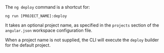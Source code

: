 The `ng deploy` command is a shortcut for:

```
ng run [PROJECT_NAME]:deploy
```

It takes an optional project name, as specified in the `projects` section of the `angular.json` workspace configuration file.

When a project name is not supplied, the CLI will execute the `deploy` builder for the default project.
